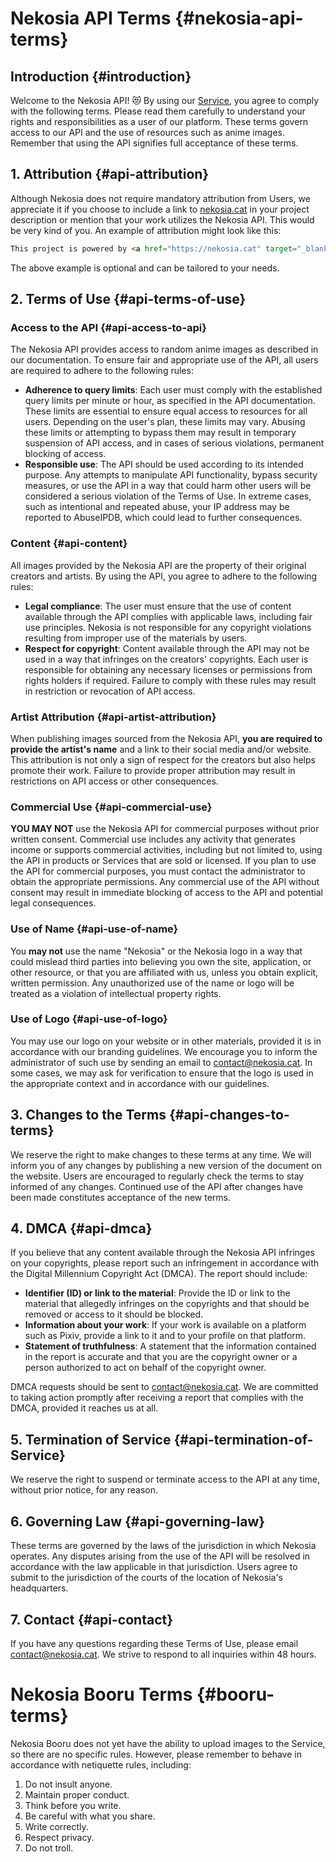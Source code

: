[//]: # (Title: Terms of Service - Nekosia API & Booru Guidelines)
[//]: # (Description: Explore the detailed Terms of Service for Nekosia API and Booru. Learn about usage rules, attribution requirements, copyright policies, commercial use guidelines, and more.)
[//]: # (Tags: nekosia, api terms of service, nekosia api, booru guidelines, copyright, attribution, dmca, commercial use, anime api, legal compliance)
[//]: # (Canonical: tos)
[//]: # (Creation date: 2024-08-18)
[//]: # (Last update: 2024-08-18)
[//]: # (Contributors: Sefinek)

# Nekosia API Terms {#nekosia-api-terms}

## Introduction {#introduction}
Welcome to the Nekosia API! 😻 By using our [Service](https://nekosia.cat/documentation?page=definitions), you agree to comply with the following terms.
Please read them carefully to understand your rights and responsibilities as a user of our platform.
These terms govern access to our API and the use of resources such as anime images. Remember that using the API signifies full acceptance of these terms.

## 1. Attribution {#api-attribution}
Although Nekosia does not require mandatory attribution from Users, we appreciate it if you choose to include a link to [nekosia.cat](https://nekosia.cat) in your project description or mention that your work utilizes the Nekosia API.
This would be very kind of you. An example of attribution might look like this:
```html
This project is powered by <a href="https://nekosia.cat" target="_blank" title="Enhance your projects with the magic of anime and a touch of feline charm meow~~! Discover why switching to Nekosia is the purrfect choice!">Nekosia API</a>.
```
The above example is optional and can be tailored to your needs.

## 2. Terms of Use {#api-terms-of-use}

### Access to the API {#api-access-to-api}
The Nekosia API provides access to random anime images as described in our documentation. To ensure fair and appropriate use of the API, all users are required to adhere to the following rules:
- **Adherence to query limits**: Each user must comply with the established query limits per minute or hour, as specified in the API documentation. These limits are essential to ensure equal access to resources for all users. Depending on the user's plan, these limits may vary. Abusing these limits or attempting to bypass them may result in temporary suspension of API access, and in cases of serious violations, permanent blocking of access.
- **Responsible use**: The API should be used according to its intended purpose. Any attempts to manipulate API functionality, bypass security measures, or use the API in a way that could harm other users will be considered a serious violation of the Terms of Use. In extreme cases, such as intentional and repeated abuse, your IP address may be reported to AbuseIPDB, which could lead to further consequences.

### Content {#api-content}
All images provided by the Nekosia API are the property of their original creators and artists. By using the API, you agree to adhere to the following rules:
- **Legal compliance**: The user must ensure that the use of content available through the API complies with applicable laws, including fair use principles. Nekosia is not responsible for any copyright violations resulting from improper use of the materials by users.
- **Respect for copyright**: Content available through the API may not be used in a way that infringes on the creators' copyrights. Each user is responsible for obtaining any necessary licenses or permissions from rights holders if required. Failure to comply with these rules may result in restriction or revocation of API access.

### Artist Attribution {#api-artist-attribution}
When publishing images sourced from the Nekosia API, **you are required to provide the artist's name** and a link to their social media and/or website. This attribution is not only a sign of respect for the creators but also helps promote their work. Failure to provide proper attribution may result in restrictions on API access or other consequences.

### Commercial Use {#api-commercial-use}
**YOU MAY NOT** use the Nekosia API for commercial purposes without prior written consent.
Commercial use includes any activity that generates income or supports commercial activities, including but not limited to, using the API in products or Services that are sold or licensed.
If you plan to use the API for commercial purposes, you must contact the administrator to obtain the appropriate permissions.
Any commercial use of the API without consent may result in immediate blocking of access to the API and potential legal consequences.

### Use of Name {#api-use-of-name}
You **may not** use the name "Nekosia" or the Nekosia logo in a way that could mislead third parties into believing you own the site, application, or other resource, or that you are affiliated with us, unless you obtain explicit, written permission.
Any unauthorized use of the name or logo will be treated as a violation of intellectual property rights.

### Use of Logo {#api-use-of-logo}
You may use our logo on your website or in other materials, provided it is in accordance with our branding guidelines.
We encourage you to inform the administrator of such use by sending an email to contact@nekosia.cat.
In some cases, we may ask for verification to ensure that the logo is used in the appropriate context and in accordance with our guidelines.

## 3. Changes to the Terms {#api-changes-to-terms}
We reserve the right to make changes to these terms at any time.
We will inform you of any changes by publishing a new version of the document on the website.
Users are encouraged to regularly check the terms to stay informed of any changes. Continued use of the API after changes have been made constitutes acceptance of the new terms.

## 4. DMCA {#api-dmca}
If you believe that any content available through the Nekosia API infringes on your copyrights, please report such an infringement in accordance with the Digital Millennium Copyright Act (DMCA).
The report should include:
- **Identifier (ID) or link to the material**: Provide the ID or link to the material that allegedly infringes on the copyrights and that should be removed or access to it should be blocked.
- **Information about your work**: If your work is available on a platform such as Pixiv, provide a link to it and to your profile on that platform.
- **Statement of truthfulness**: A statement that the information contained in the report is accurate and that you are the copyright owner or a person authorized to act on behalf of the copyright owner.

DMCA requests should be sent to contact@nekosia.cat. We are committed to taking action promptly after receiving a report that complies with the DMCA, provided it reaches us at all.

## 5. Termination of Service {#api-termination-of-Service}
We reserve the right to suspend or terminate access to the API at any time, without prior notice, for any reason.

## 6. Governing Law {#api-governing-law}
These terms are governed by the laws of the jurisdiction in which Nekosia operates.
Any disputes arising from the use of the API will be resolved in accordance with the law applicable in that jurisdiction.
Users agree to submit to the jurisdiction of the courts of the location of Nekosia's headquarters.

## 7. Contact {#api-contact}
If you have any questions regarding these Terms of Use, please email contact@nekosia.cat. We strive to respond to all inquiries within 48 hours.


# Nekosia Booru Terms {#booru-terms}
Nekosia Booru does not yet have the ability to upload images to the Service, so there are no specific rules.
However, please remember to behave in accordance with netiquette rules, including:
1. Do not insult anyone.
2. Maintain proper conduct.
3. Think before you write.
4. Be careful with what you share.
5. Write correctly.
6. Respect privacy.
7. Do not troll.